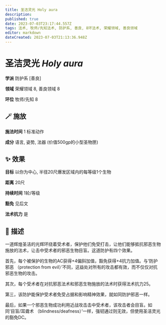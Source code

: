 ```yaml
---
title: 圣洁灵光 Holy aura
description: 
published: true
date: 2023-07-03T23:17:44.557Z
tags: 法术, 牧师/先知法术, 防护系, 善良, 8环法术, 荣耀领域, 善良领域
editor: markdown
dateCreated: 2023-07-03T21:13:36.948Z
---
```


# **圣洁灵光** *Holy aura*

**学派** 防护系 \[善良\] 

**领域** 荣耀领域 8, 善良领域 8

**环位** 牧师/先知 8

## 🪄 施放

**施法时间** 1 标准动作

**成分** 语言, 姿势, 法器 (价值500gp的小型圣物匣)

## ✨ 效果 

**目标** 以你为中心, 半径20尺爆发区域内的每等级1个生物 

**距离** 20尺  

**持续时间** 1轮/等级 

**豁免** 见后文

**法术抗力** 是

## 📖 描述

一道辉煌圣洁的光辉环绕着受术者，保护他们免受打击，让他们能够抵抗邪恶生物施放的法术，让击中受术者的邪恶生物目盲。这道防护有四个效果。

首先，每个被保护的生物的AC获得+4偏斜加值，豁免获得+4抗力加值。与‘防护邪恶 （protection from evil）’不同，这益处对所有的攻击都有效，而不仅仅对抗邪恶生物的攻击。

其次，每个受术者在对抗邪恶法术和邪恶生物施放的法术时获得法术抗力25。

第三，该防护能保护受术者免受占据和影响精神效果，就如同防护邪恶一样。

最后，如果一个邪恶生物成功利用近战攻击击中受术者，该攻击者会目盲。如同‘目盲/耳聋术 （blindness/deafness）’一样，强韧通过则无效，但使用圣洁灵光的豁免DC。
    